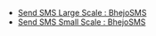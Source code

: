 

* [Send SMS Large Scale : BhejoSMS](https://docs.google.com/spreadsheets/d/e/2PACX-1vSlLp1R3qB9J4b6pZaRec3MV6ajT5oUekJ2Y_FmycfnKuyubpNn2uyxQeO_OUmCh4gA8E2t_onVIv_4/pubhtml) 
* [Send SMS Small Scale : BhejoSMS](https://docs.google.com/spreadsheets/d/e/2PACX-1vRWs2GZ39ncj_638XnBRFe_U9NY1i2xsvVhrV-1YfqwsGG3I6YPfvWLpXX9xfVXYh6j1gmA8fZ_z8Fy/pubhtml)
